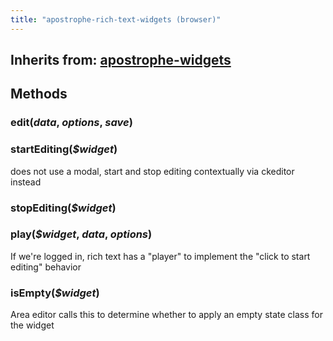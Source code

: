 ```yaml
---
title: "apostrophe-rich-text-widgets (browser)"
---
```

## Inherits from: [apostrophe-widgets](../apostrophe-widgets/browser-apostrophe-widgets.html)

## Methods
### edit(*data*, *options*, *save*)

### startEditing(*$widget*)
does not use a modal, start and stop editing
contextually via ckeditor instead
### stopEditing(*$widget*)

### play(*$widget*, *data*, *options*)
If we're logged in, rich text has a "player"
to implement the "click to start editing" behavior
### isEmpty(*$widget*)
Area editor calls this to determine whether to apply an empty state
class for the widget
